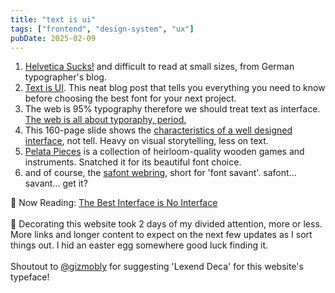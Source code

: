 ```yaml
---
title: "text is ui"
tags: ["frontend", "design-system", "ux"]
pubDate: 2025-02-09
---
```


1. [Helvetica Sucks!](https://spiekermann.com/en/helvetica-sucks/) and difficult to read at small sizes, from German typographer's blog.
1. [Text is UI](https://thomasbyttebier.be/blog/the-best-ui-typeface-goes-unnoticed). This neat blog post that tells you everything you need to know before choosing the best font for your next project.
1. The web is 95% typography therefore we should treat text as interface. [The web is all about typoraphy, period.](https://ia.net/topics/the-web-is-all-about-typography-period)
2. This 160-page slide shows the [characteristics of a well designed interface](https://thomasbyttebier.be/blog/characteristics-of-a-well-designed-user-interface), not tell. Heavy on visual storytelling, less on text. 
1. [Pelata Pieces](https://www.pelatapieces.com/) is a collection of heirloom-quality wooden games and instruments. Snatched it for its beautiful font choice.
1. and of course, the [safont webring](https://xandra.cc/safonts/#about), short for 'font savant'. safont... savant... get it?
  
📕 Now Reading: [The Best Interface is No Interface](https://www.nointerface.com/)
<br />
<br />
💬 Decorating this website took 2 days of my divided attention, more or less. More links and longer content to expect on the next few updates as I sort things out. I hid an easter egg somewhere good luck finding it.
<br />
<br />
Shoutout to [@gizmobly](https://x.com/gizmobly) for suggesting 'Lexend Deca' for this website's typeface!

